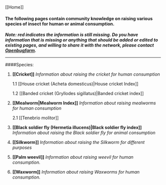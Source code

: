 [[Home]]
#### The following pages contain community knowledge on raising various species of insect for human or animal consumption.

**_Note: red indicates the information is still missing. Do you have information that is missing or anything that should be added or edited to existing pages, and willing to share it with the network, please contact [Openbugfarm](http://www.openbugfarm.com/contact.html)._**


***

####Species:

1. **[[Cricket]]** _Information about raising the cricket for human consumption_

   1.1  [[House cricket (Acheta domesticus)|House cricket Index]]

   1.2  [[Banded cricket (Gryllodes sigillatus)|Banded cricket index]]


2.  **[[Mealworm|Mealworm Index]]** _Information about raising mealworms for human consumption_


    2.1 [[Tenebrio molitor]]

3.  **[[Black soldier fly (Hermetia illucens)|Black soldier fly index]]** _Information about raising the Black soldier fly for animal consumption_

4. **[[Silkworm]]** _Information about raising the Silkworm for different purposes_

5. **[[Palm weevil]]** _Information about raising weevil for human consumption._

6. **[[Waxworm]]** _Information about raising Waxworms for human consumption._




